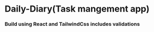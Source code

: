 # Daily-Diary(Task mangement app)

<h3>Build using React and TailwindCss includes validations </h3>

